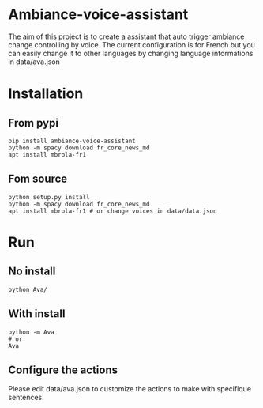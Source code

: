 # Ambiance-voice-assistant
The aim of this project is to create a assistant that auto trigger ambiance change controlling by voice.
The current configuration is for French but you can easily change it to other
languages by changing language informations in data/ava.json 



# Installation

## From pypi

```
pip install ambiance-voice-assistant
python -m spacy download fr_core_news_md
apt install mbrola-fr1
```

## Fom source

```
python setup.py install
python -m spacy download fr_core_news_md
apt install mbrola-fr1 # or change voices in data/data.json
```


# Run
## No install

```
python Ava/
```

## With install
```
python -m Ava
# or
Ava
```

## Configure the actions

Please edit data/ava.json to customize the actions to make with specifique sentences.